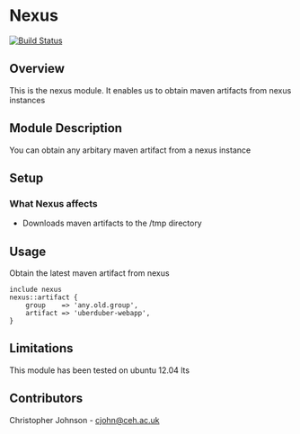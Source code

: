 # Nexus
[![Build Status](https://travis-ci.org/NERC-CEH/puppet-nexus.svg?branch=master)](https://travis-ci.org/NERC-CEH/puppet-nexus)
## Overview

This is the nexus module. It enables us to obtain maven artifacts from nexus instances

## Module Description

You can obtain any arbitary maven artifact from a nexus instance 

## Setup

### What Nexus affects

* Downloads maven artifacts to the /tmp directory

## Usage

Obtain the latest maven artifact from nexus

    include nexus
    nexus::artifact {
        group    => 'any.old.group',
        artifact => 'uberduber-webapp',
    }

## Limitations

This module has been tested on ubuntu 12.04 lts

## Contributors

Christopher Johnson - cjohn@ceh.ac.uk
